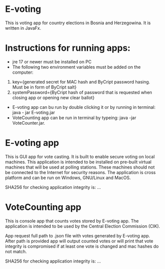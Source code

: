 # E-voting

This is voting app for country elections in Bosnia and Herzegowina. It is written in JavaFx.

# Instructions for running apps:
- jre 17 or newer must be installed on PC
- The following two environment variables must be added on the computer: 
1. key={generated secret for MAC hash and ByCript password hasing. Must be in form of ByCript salt}
2. systemPassword={ByCript hash of password that is requested when closing app or opening new clear ballot}
- E-voting app can bu run by double clicking it or by running in terminal: java - jar E-voting.jar
- VoteCounting app can be run in terminal by typeing: java -jar VoteCounter.jar. 

# E-voting app

This is GUI app for vote casting. It is built to enable secure voting on local machines. 
This application is intended to be installed on pre-built virtual machines that will be used at polling stations.
These machines should not be connected to the Internet for security reasons.
The application is cross platform and can be run on Windows, GNU/Linux and MacOS.

SHA256 for checking application integrity is: ...

# VoteCounting app

This is console app that counts votes stored by E-voting app.
The application is intended to be used by the Central Election Commission (CIK).

App request full path to .json file with votes generated by E-voting app.
After path is provided app will output counted votes or will print that vote integrity is compromised if at least one vote is changed and mac hashes do not match.

SHA256 for checking application integrity is: ...
